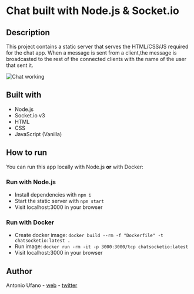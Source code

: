 # Chat built with Node.js & Socket.io

## Description

This project contains a static server that serves the HTML/CSS/JS required for the chat app.
When a message is sent from a client,the message is broadcasted to the rest of the connected clients with the name of the user that sent it.

![Chat working](./img/chat-working-lg.gif)

## Built with

- Node.js
- Socket.io v3
- HTML
- CSS
- JavaScript (Vanilla)

## How to run

You can run this app locally with Node.js **or** with Docker:

### Run with Node.js

- Install dependencies with `npm i`
- Start the static server with `npm start`
- Visit localhost:3000 in your browser

### Run with Docker

- Create docker image: `docker build --rm -f "Dockerfile" -t chatsocketio:latest .`
- Run image: `docker run -rm -it -p 3000:3000/tcp chatsocketio:latest`
- Visit localhost:3000 in your browser

## Author

Antonio Ufano - [web](https://antonioufano.com) - [twitter](https://twitter.com/uf4no)
